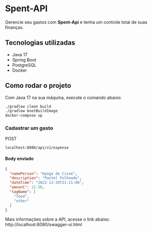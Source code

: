 # Spent-API

Gerencie seu gastos com **Spent-Api** e tenha um controle total de suas finanças.

## Tecnologias utilizadas
* Java 17
* Spring Boot
* PostgreSQL
* Docker

## Como rodar o projeto
Com Java 17 na sua máquina, execute o comando abaixo:
```sh
./gradlew clean build
./gradlew bootBuildImage
docker-compose up
```

### Cadastrar um gasto
POST

    localhost:8080/api/v1/expense

#### Body enviado

```json
{
  "namePerson": "Hyoga de Cisne",
  "description": "Pastel Folheado",
  "dateTime": "2022-12-29T21:11:00",
  "amount": 12.50,
  "tagName": [
    "food",
    "other"
  ]
}
```
Mais informações sobre a API, acesse o link abaixo:
http://localhost:8080/swagger-ui.html

